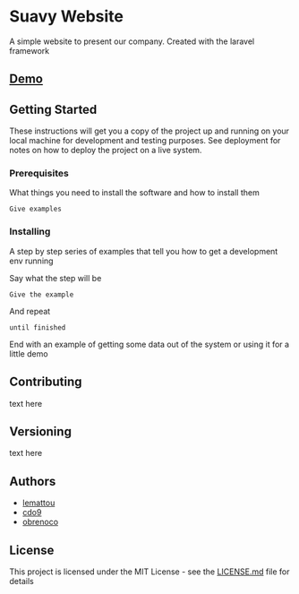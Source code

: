# Suavy Website

A simple website to present our company. Created with the laravel framework

## [Demo](https://suavy.be/)

## Getting Started

These instructions will get you a copy of the project up and running on your local machine for development and testing purposes. See deployment for notes on how to deploy the project on a live system.

### Prerequisites

What things you need to install the software and how to install them

```
Give examples
```

### Installing

A step by step series of examples that tell you how to get a development env running

Say what the step will be

```
Give the example
```

And repeat

```
until finished
```

End with an example of getting some data out of the system or using it for a little demo

## Contributing

text here

## Versioning

text here

## Authors

* [lemattou](https://github.com/lemattou)
* [cdo9](https://github.com/cdo9)
* [obrenoco](https://github.com/obrenoco)


## License

This project is licensed under the MIT License - see the [LICENSE.md](LICENSE.md) file for details
